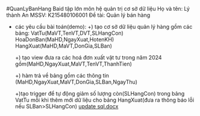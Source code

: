 #QuanLyBanHang
Baid tập lớn môn hệ quản trị cơ sở dữ liệu
Họ và tên: Lý thành An
MSSV: K215480106001
Đề tài: Quản lý bán hàng
- các yêu cầu bài toán(demo):
  +) tạo cơ sở dữ liệu quản lý hàng gồm các bảng:
  VatTu(MaVT,TenVT,DVT,SLHangCon)
  HoaDonBan(MaHD,NgayXuat,HotenKH)
  HangXuat(MaHD,MaVT,DonGia,SLBan)
 
  +) tạo view đưa ra các hoá đơn xuất vật tư trong năm 2024
  gồm(MaHD,NgayXuat,MaVT,TenVT,ThanhTien)
  
  +) hàm trả về bảng gồm các thông tin
  (MaHD,NgayXuat,MaVT,DonGia,SLBan,NgayThu)
  
  +)tạo trigger để tự động giảm số lượng còn(SLHangCon) trong bảng VatTu
  mỗi khi thêm mới dữ liệu cho bảng HangXuat(đưa ra thông báo lỗi nếu SLBan>SLHangCon)
[update sql.docx](https://github.com/user-attachments/files/15751000/update.sql.docx)
